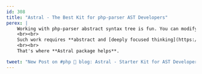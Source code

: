 ```yaml
---
id: 308
title: "Astral - The Best Kit for php-parser AST Developers"
perex: |
    Working with php-parser abstract syntax tree is fun. You can modify [any node](https://github.com/rectorphp/php-parser-nodes-docs#node-overview) in the tree, change class method names or add new arguments.
    <br><br>
    Such work requires **abstract and [deeply focused thinking](https://tomasvotruba.com/blog/2018/09/13/your-brain-is-your-garden/)**. But sometimes all we need as to get a method call name or constant value. That's completely different detailed nitpicking boring thinking...
    <br><br>
    That's where **Astral package helps**.

tweet: "New Post on #php 🐘 blog: Astral - Starter Kit for AST Developers"
---
```


